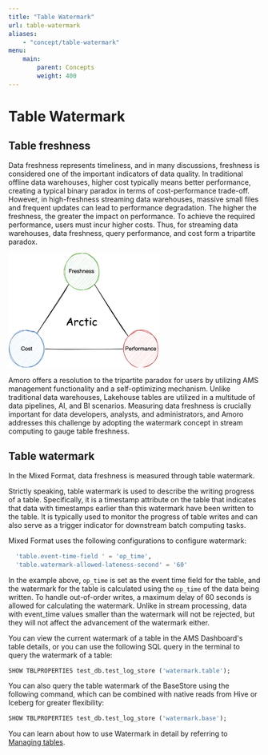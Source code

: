 ```yaml
---
title: "Table Watermark"
url: table-watermark
aliases:
    - "concept/table-watermark"
menu:
    main:
        parent: Concepts
        weight: 400
---
```

# Table Watermark

## Table freshness

Data freshness represents timeliness, and in many discussions, freshness is considered one of the important indicators of data quality. In traditional
offline data warehouses, higher cost typically means better performance, creating a typical binary paradox in terms of cost-performance trade-off. 
However, in high-freshness streaming data warehouses, massive small files and frequent updates can lead to performance degradation. The higher the
freshness, the greater the impact on performance. To achieve the required performance, users must incur higher costs. Thus, for streaming data
warehouses, data freshness, query performance, and cost form a tripartite paradox.

<img src="../images/concepts/fressness_cost_performance.png" alt="Fressness, cost and performance" width="60%" height="60%">

Amoro offers a resolution to the tripartite paradox for users by utilizing AMS management functionality and a self-optimizing mechanism. Unlike
traditional data warehouses, Lakehouse tables are utilized in a multitude of data pipelines, AI, and BI scenarios. Measuring data freshness is
crucially important for data developers, analysts, and administrators, and Amoro addresses this challenge by adopting the watermark concept in stream
computing to gauge table freshness.

## Table watermark

In the Mixed Format, data freshness is measured through table watermark.

Strictly speaking, table watermark is used to describe the writing progress of a table. Specifically, it is a timestamp attribute on the table that
indicates that data with timestamps earlier than this watermark have been written to the table. It is typically used to monitor the progress of table
writes and can also serve as a trigger indicator for downstream batch computing tasks.

Mixed Format uses the following configurations to configure watermark:

```sql
  'table.event-time-field ' = 'op_time',
  'table.watermark-allowed-lateness-second' = '60'
```

In the example above, `op_time` is set as the event time field for the table, and the watermark for the table is calculated using the `op_time` of the
data being written. To handle out-of-order writes, a maximum delay of 60 seconds is allowed for calculating the watermark. Unlike in stream
processing, data with event_time values smaller than the watermark will not be rejected, but they will not affect the advancement of the watermark
either.

You can view the current watermark of a table in the AMS Dashboard's table details, or you can use the following SQL query in the terminal to query
the watermark of a table:

```SQL
SHOW TBLPROPERTIES test_db.test_log_store ('watermark.table');
```
You can also query the table watermark of the BaseStore using the following command, which can be combined with native reads from Hive or Iceberg for
greater flexibility:

```SQL
SHOW TBLPROPERTIES test_db.test_log_store ('watermark.base');
```

You can learn about how to use Watermark in detail by referring to [Managing tables](../managing-tables).
